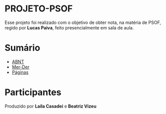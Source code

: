 # PROJETO-PSOF

Esse projeto foi realizado com o objetivo de obter nota, na matéria de PSOF, regido por **Lucas Paiva**, feito presencialmente em sala de aula.

# Sumário 
 - [ABNT](TrabalhoPSOF.docx)
 - [Mer-Der](PSOF1.drawio.png)
 - [Páginas](Páginas/)


# Participantes
Produzido por **Laila Casadei** e **Beatriz Vizeu**